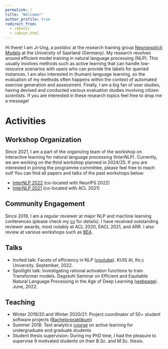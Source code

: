 ```yaml
---
permalink: /
title: "Welcome!"
author_profile: true
redirect_from: 
  - /about/
  - /about.html
---
```


Hi there! I am Ji-Ung, a postdoc at the research training group [Neuroexplicit Models](https://www.neuroexplicit.org/) at the University of Saarland (Germany). My research revolves around efficient model training in natural language processing (NLP). This usually involves methods such as active learning that can handle low-resource scenarios with users who can provide the labels for queried instances. I am also interested in (human) language learning, so the evaluation of my methods often happens within the context of automated exercise generation and assessment. Finally, I am a big fan of user studies, having devised and conducted various evaluation studies involving citizen scientists. If you are interested in these research topics feel free to drop me a message! 

Activities
======

Workshop Organization
------
Since 2021, I am a part of the organizing team of the workshop on interactive learning for natural language processing (InterNLP). Currently, we are working on the third workshop planned in 2024/25. If you are interested in joining the programme committee, please feel free to reach out! You can find all papers and talks of the past workshops below: 

* [InterNLP 2022](https://internlp.github.io/2022/index.html) (co-located with NeurIPS 2022)
* [InterNLP 2021](https://sites.google.com/view/internlp2021/home) (co-located with ACL 2021)

Community Engagement
------
Since 2019, I am a regular reviewer at major NLP and machine learning conferences (please check my [cv](https://ji-ung-lee.github.io/files/github-cv.pdf) for details). I have received outstanding reviewer awards, most notably at ACL 2020, EACL 2021, and ARR. I also review at various workshops such as [BEA](https://sig-edu.org/bea/).

Talks
------
* Invited talk: Facets of efficiency in NLP ([youtube](https://www.youtube.com/watch?v=Q6vs2nc2-HA)). KUIS AI, Ko¸c University. September, 2022.
* Spotlight talk: Investigating rational activation functions to train Transformer models. Dagstuhl Seminar on Efficient and Equitable Natural Language Processing in the Age of Deep Learning ([webpage](https://www.dagstuhl.de/en/seminars/seminar-calendar/seminar-details/22232)). June, 2022.

Teaching
------
* Winter 2019/20 and Winter 2020/21: Project coordinator of 50+ student software projects ([Bachelorpraktikum](https://www.informatik.tu-darmstadt.de/studium_fb20/im_studium/studiengaenge_liste/bachelor_praktikum.de.jsp))
* Summer 2018: Text analytics [course](https://www.tucan.tu-darmstadt.de/scripts/mgrqispi.dll?APPNAME=CampusNet&PRGNAME=COURSEDETAILS&ARGUMENTS=-N000000000000002,-N000608,-N0,-N365583171866414,-N365583171891415,-N0,-N0,-N0) on active learning for undergraduate and graduate students
* Student thesis supervision: During my PhD time, I had the pleasure to supervise 9 motivated students on their B.Sc. and M.Sc. thesis. 